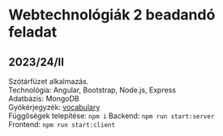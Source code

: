 # Webtechnológiák 2 beadandó feladat
## 2023/24/II
Szótárfüzet alkalmazás. \
Technológia: Angular, Bootstrap, Node.js, Express \
Adatbázis: MongoDB \
Gyökérjegyzék: [vocabulary](vocabulary) \
Függőségek telepítése: `npm i`
Backend: `npm run start:server` \
Frontend: `npm run start:client`

